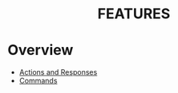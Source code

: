 <h1 align="center">
FEATURES
</h1>

# Overview

- [Actions and Responses](./features/a&r)
- [Commands](./features/cmd)
